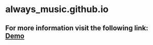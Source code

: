# always_music.github.io
## For more information visit the following link: [Demo](https://github.com/dannlebeau/always_music.github.io)
